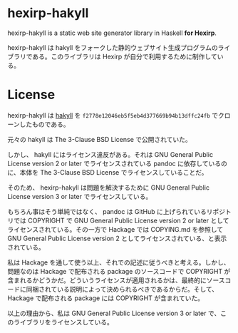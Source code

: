# hexirp-hakyll

hexirp-hakyll is a static web site generator library in Haskell **for Hexirp**.

hexirp-hakyll は hakyll をフォークした静的ウェブサイト生成プログラムのライブラリである。このライブラリは Hexirp が自分で利用するために制作している。

# License

hexirp-hakyll は [hakyll](https://github.com/jaspervdj/hakyll) を `f2778e12046eb5f5eb4d377669b94b13dffc24fb` でクローンしたものである。

元々の hakyll は The 3-Clause BSD License で公開されていた。

しかし、 hakyll にはライセンス違反がある。それは GNU General Public License version 2 or later でライセンスされている pandoc に依存しているのに、本体を The 3-Clause BSD License でライセンスしていることだ。

そのため、 hexirp-hakyll は問題を解決するために GNU General Public License version 3 or later でライセンスしている。

もちろん事はそう単純ではなく、 pandoc は GitHub に上げられているリポジトリでは COPYRIGHT で GNU General Public License version 2 or later としてライセンスされている。その一方で Hackage では COPYING.md を参照して GNU General Public License version 2 としてライセンスされている、と表示されている。

私は Hackage を通して使う以上、それでの記述に従うべきと考える。しかし、問題なのは Hackage で配布される package のソースコードで COPYRIGHT が含まれるかどうかだ。どういうライセンスが適用されるかは、最終的にソースコードに同梱されている説明によって決められるべきであるからだ。そして、 Hackage で配布される package には COPYRIGHT が含まれていた。

以上の理由から、私は GNU General Public License version 3 or later で、このライブラリをライセンスしている。
